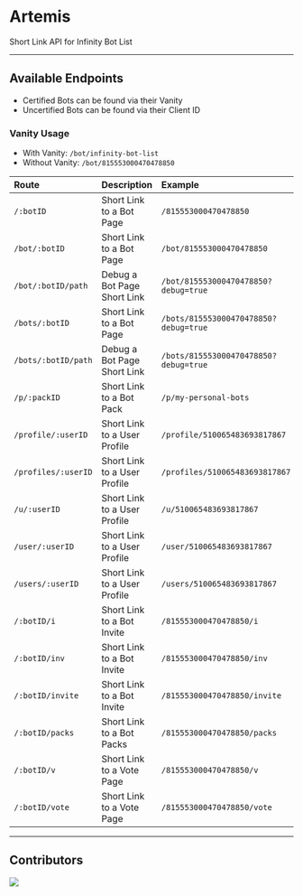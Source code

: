 # Artemis
Short Link API for Infinity Bot List

--- 

## Available Endpoints

- Certified Bots can be found via their Vanity
- Uncertified Bots can be found via their Client ID

### Vanity Usage
- With Vanity: `/bot/infinity-bot-list`
- Without Vanity: `/bot/815553000470478850`

| Route                        | Description                    | Example                                   |  
| :---                         | :---                           | :---                                      |
| `/:botID`                    | Short Link to a Bot Page       | `/815553000470478850`                     |
| `/bot/:botID`                | Short Link to a Bot Page       | `/bot/815553000470478850`                 |
| `/bot/:botID/path`           | Debug a Bot Page Short Link    | `/bot/815553000470478850?debug=true`      |
| `/bots/:botID`               | Short Link to a Bot Page       | `/bots/815553000470478850?debug=true`     |
| `/bots/:botID/path`          | Debug a Bot Page Short Link    | `/bots/815553000470478850?debug=true`     |
| `/p/:packID`                 | Short Link to a Bot Pack       | `/p/my-personal-bots`                     |
| `/profile/:userID`           | Short Link to a User Profile   | `/profile/510065483693817867`             |
| `/profiles/:userID`          | Short Link to a User Profile   | `/profiles/510065483693817867`            |
| `/u/:userID`                 | Short Link to a User Profile   | `/u/510065483693817867`                   |
| `/user/:userID`              | Short Link to a User Profile   | `/user/510065483693817867`                |
| `/users/:userID`             | Short Link to a User Profile   | `/users/510065483693817867`               |
| `/:botID/i`                  | Short Link to a Bot Invite     | `/815553000470478850/i`                   |
| `/:botID/inv`                | Short Link to a Bot Invite     | `/815553000470478850/inv`                 |
| `/:botID/invite`             | Short Link to a Bot Invite     | `/815553000470478850/invite`              |
| `/:botID/packs`              | Short Link to a Bot Packs      | `/815553000470478850/packs`               |
| `/:botID/v`                  | Short Link to a Vote Page      | `/815553000470478850/v`                   |
| `/:botID/vote`               | Short Link to a Vote Page      | `/815553000470478850/vote`                |

---

## Contributors
<a href="https://github.com/InfinityBotList/Artemis/graphs/contributors">
  <img src="https://contrib.rocks/image?repo=InfinityBotList/Artemis" />
</a>


